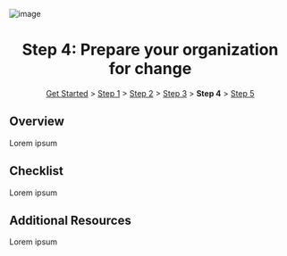 ![image](https://user-images.githubusercontent.com/43501191/195103906-0c24b1c5-f754-400d-a492-62aefdad150c.png)


<h1 align="center">Step 4: Prepare your organization for change</h1>

<p align="center">
<a href="../AIP2MIP/GetStarted.md">Get Started</a> > <a href="../AIP2MIP/AIP2MIPStep1.md">Step 1</a> > <a href="../AIP2MIP/AIP2MIPStep2.md">Step 2</a>  > <a href="../AIP2MIP/AIP2MIPStep3.md">Step 3</a>  > <b>Step 4</b> > <a href="../AIP2MIP/AIP2MIPStep5.md">Step 5</a>
</p>


## Overview
Lorem ipsum

## Checklist
Lorem ipsum


## Additional Resources
Lorem ipsum
